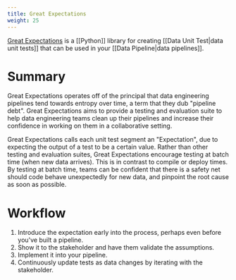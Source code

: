 ```yaml
---
title: Great Expectations
weight: 25
---
```


[Great Expectations](https://github.com/great-expectations/great_expectations) is a [[Python]] library for creating [[Data Unit Test|data unit tests]] that can be used in your [[Data Pipeline|data pipelines]].

# Summary
Great Expectations operates off of the principal that data engineering pipelines tend towards entropy over time, a term that they dub "pipeline debt". Great Expectations aims to provide a testing and evaluation suite to
help data engineering teams clean up their pipelines and increase their confidence in working on them in a collaborative setting.

Great Expectations calls each unit test segment an "Expectation", due to expecting the output of a test to be a certain value. Rather than other testing and evaluation suites, Great Expectations encourage testing
at batch time (when new data arrives). This is in contrast to compile or deploy times. By testing at batch time, teams can be confident that there is a safety net should code behave unexpectedly for new data, and pinpoint the root cause as soon as possible.

# Workflow
1) Introduce the expectation early into the process, perhaps even before you've built a pipeline.
2) Show it to the stakeholder and have them validate the assumptions.
3) Implement it into your pipeline.
4) Continuously update tests as data changes by iterating with the stakeholder.

